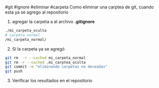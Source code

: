 #git #ignore #eliminar #carpeta
Como eliminar una carptea de git, cuando esta ya se agrego al repositorio
1. agregar la carpeta a al archivo **.gitignore** 
```bash
./mi_carpeta_oculta
# carpeta normal
/mi_carpeta_normal/
```
2. Sí la carpeta ya se agregó
```bash
git rm  -r --cached mi_carpeta_normal
git rm -r --cached .mi_carptea_oculta
git commit -m "eliminando carpetas no deceadas"
git push
```
3. Verificar los resultados en el repositorio